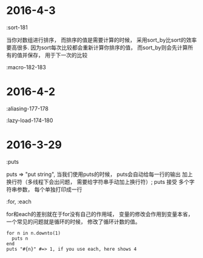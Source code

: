 2016-4-3
========

:sort-181

当你对数组进行排序， 而排序的值是需要计算的时候， 采用sort_by比sort的效率要高很多.
因为sort每次比较都会重新计算你排序的值， 而sort_by则会先计算所有的值并保存， 用于下一次的比较

:macro-182-183

2016-4-2
========

:aliasing-177-178

:lazy-load-174-180


2016-3-29
=========

:puts

puts => "put string", 当我们使用puts的时候， puts会自动给每一行的输出
加上换行符（多线程下会出问题， 需要给字符串手动加上换行符）; puts 接受
多个字符串参数， 每个单独打印成一行

:for, :each

for和each的差别就在于for没有自己的作用域， 变量的修改会作用到变量本省，
一个常见的问题就是循环的时候， 修改了循环计数的值。

```
for n in n.downto(1)
  puts n
end
puts "#{n}" #=> 1, if you use each, here shows 4
```
